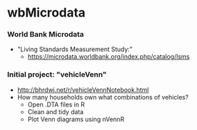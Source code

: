 # wbMicrodata
### World Bank Microdata
- "Living Standards Measurement Study:" 
  - https://microdata.worldbank.org/index.php/catalog/lsms

### Initial project: "vehicleVenn"
- http://bhrdwj.net/r/vehicleVennNotebook.html
- How many households own what combinations of vehicles?
  - Open .DTA files in R
  - Clean and tidy data
  - Plot Venn diagrams using nVennR
